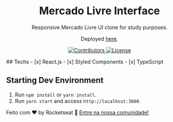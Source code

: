 <h1 align="center">
 Mercado Livre Interface 
</h1>
<p align="center">Responsive Mercado Livre UI clone for study purposes.</p>
<p align="center">Deployed <a href="https://mercado-livre.vercel.app/">here</a>.</p>

<p align="center">
  <a href="https://github.com/Rocketseat/youtube-clone-dropbox-menu/graphs/contributors">
    <img src="https://img.shields.io/github/contributors/rocketseat/youtube-clone-dropbox-menu?color=%236633cc&logoColor=%236633cc&style=flat" alt="Contributors">
  </a>
  <a href="https://opensource.org/licenses/MIT">
    <img src="https://img.shields.io/github/license/rocketseat/youtube-clone-dropbox-menu?color=%236633cc&logo=mit" alt="License">
  </a>
</p>
## Techs
- [x] React.js
- [x] Styled Components
- [x] TypeScript

## Starting Dev Environment
1. Run `npm install` or `yarn install`.<br />
2. Run `yarn start` and access `http://localhost:3000`.<br />

<p>Feito com ♥ by Rocketseat <g-emoji class="g-emoji" alias="wave" fallback-src="https://github.githubassets.com/images/icons/emoji/unicode/1f44b.png">👋</g-emoji> <a href="https://discordapp.com/invite/gCRAFhc" rel="nofollow">Entre na nossa comunidade!</a></p>
